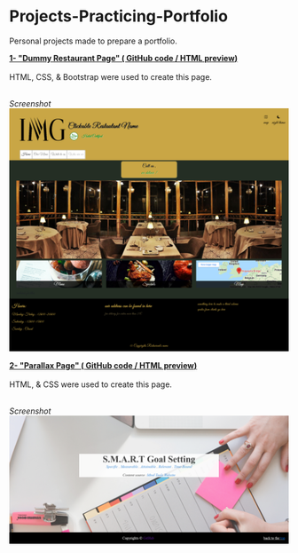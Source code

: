 # Projects-Practicing-Portfolio
Personal projects made to prepare a portfolio.<br/>

<b><u>1- "Dummy Restaurant Page" (
  <a href="https://github.com/Watch-Me-Fly/Projects-Practicing-Portfolio/tree/main/Responsive-Restau">GitHub code</a>  /   <a href="https://htmlpreview.github.io/?https://github.com/Watch-Me-Fly/Projects-Practicing-Portfolio/blob/main/Responsive-Restau/Index.html">HTML preview</a>)
  </u></b><br/>
<br/>
HTML, CSS, & Bootstrap were used to create this page.<br/><br/>

<i>Screenshot</i><br/>
<img src="Responsive-Restau/screenshot.png"><br/>


<b><u>2- "Parallax Page" (
  <a href="https://github.com/Watch-Me-Fly/Projects-Practicing-Portfolio/tree/main/Parallax%20Website">GitHub code</a>  /   <a href="https://htmlpreview.github.io/?https://github.com/Watch-Me-Fly/Projects-Practicing-Portfolio/blob/main/Parallax%20Website/Index.html">HTML preview</a>)
  </u></b><br/>
<br/>
HTML, & CSS were used to create this page.<br/><br/>

<i>Screenshot</i><br/>
<img src="Parallax/Screenshot.png"><br/>



